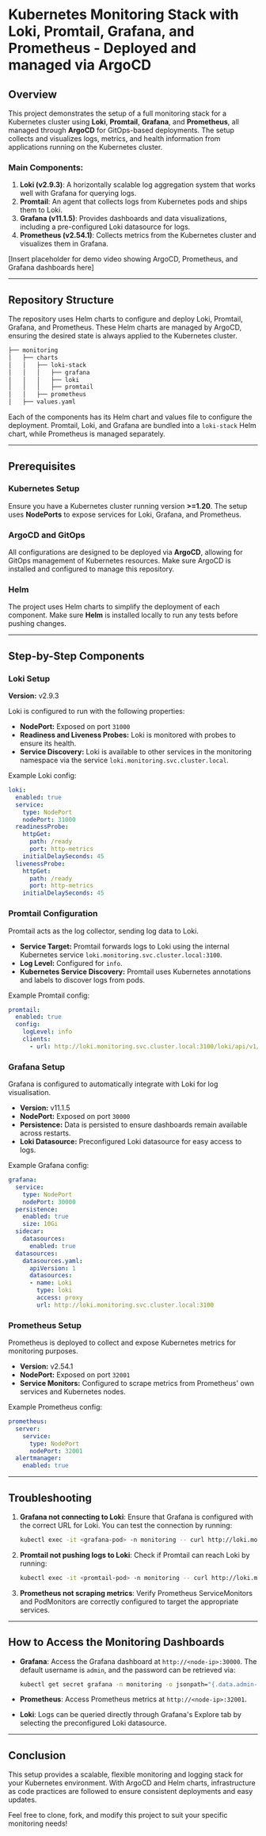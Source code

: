 # Kubernetes Monitoring Stack with Loki, Promtail, Grafana, and Prometheus - Deployed and managed via ArgoCD

## Overview

This project demonstrates the setup of a full monitoring stack for a Kubernetes cluster using **Loki**, **Promtail**, **Grafana**, and **Prometheus**, all managed through **ArgoCD** for GitOps-based deployments. The setup collects and visualizes logs, metrics, and health information from applications running on the Kubernetes cluster.

### Main Components:
1. **Loki (v2.9.3)**: A horizontally scalable log aggregation system that works well with Grafana for querying logs.
2. **Promtail**: An agent that collects logs from Kubernetes pods and ships them to Loki.
3. **Grafana (v11.1.5)**: Provides dashboards and data visualizations, including a pre-configured Loki datasource for logs.
4. **Prometheus (v2.54.1)**: Collects metrics from the Kubernetes cluster and visualizes them in Grafana.

[Insert placeholder for demo video showing ArgoCD, Prometheus, and Grafana dashboards here]

---

## Repository Structure

The repository uses Helm charts to configure and deploy Loki, Promtail, Grafana, and Prometheus. These Helm charts are managed by ArgoCD, ensuring the desired state is always applied to the Kubernetes cluster.

```bash
├── monitoring
│   ├── charts
│   │   ├── loki-stack
│   │   │   ├── grafana
│   │   │   ├── loki
│   │   │   ├── promtail
│   │   ├── prometheus
│   ├── values.yaml
```

Each of the components has its Helm chart and values file to configure the deployment. Promtail, Loki, and Grafana are bundled into a `loki-stack` Helm chart, while Prometheus is managed separately.

---

## Prerequisites

### Kubernetes Setup

Ensure you have a Kubernetes cluster running version **>=1.20**. The setup uses **NodePorts** to expose services for Loki, Grafana, and Prometheus. 

### ArgoCD and GitOps

All configurations are designed to be deployed via **ArgoCD**, allowing for GitOps management of Kubernetes resources. Make sure ArgoCD is installed and configured to manage this repository.

### Helm

The project uses Helm charts to simplify the deployment of each component. Make sure **Helm** is installed locally to run any tests before pushing changes.

---

## Step-by-Step Components

### Loki Setup

**Version:** v2.9.3

Loki is configured to run with the following properties:
- **NodePort:** Exposed on port `31000`
- **Readiness and Liveness Probes:** Loki is monitored with probes to ensure its health.
- **Service Discovery:** Loki is available to other services in the monitoring namespace via the service `loki.monitoring.svc.cluster.local`.

Example Loki config:
```yaml
loki:
  enabled: true
  service:
    type: NodePort
    nodePort: 31000
  readinessProbe:
    httpGet:
      path: /ready
      port: http-metrics
    initialDelaySeconds: 45
  livenessProbe:
    httpGet:
      path: /ready
      port: http-metrics
    initialDelaySeconds: 45
```

### Promtail Configuration

Promtail acts as the log collector, sending log data to Loki.

- **Service Target:** Promtail forwards logs to Loki using the internal Kubernetes service `loki.monitoring.svc.cluster.local:3100`.
- **Log Level:** Configured for `info`.
- **Kubernetes Service Discovery:** Promtail uses Kubernetes annotations and labels to discover logs from pods.

Example Promtail config:
```yaml
promtail:
  enabled: true
  config:
    logLevel: info
    clients:
      - url: http://loki.monitoring.svc.cluster.local:3100/loki/api/v1/push
```

### Grafana Setup

Grafana is configured to automatically integrate with Loki for log visualisation.

- **Version:** v11.1.5
- **NodePort:** Exposed on port `30000`
- **Persistence:** Data is persisted to ensure dashboards remain available across restarts.
- **Loki Datasource:** Preconfigured Loki datasource for easy access to logs.

Example Grafana config:
```yaml
grafana:
  service:
    type: NodePort
    nodePort: 30000
  persistence:
    enabled: true
    size: 10Gi
  sidecar:
    datasources:
      enabled: true
  datasources:
    datasources.yaml:
      apiVersion: 1
      datasources:
      - name: Loki
        type: loki
        access: proxy
        url: http://loki.monitoring.svc.cluster.local:3100
```

### Prometheus Setup

Prometheus is deployed to collect and expose Kubernetes metrics for monitoring purposes.

- **Version:** v2.54.1
- **NodePort:** Exposed on port `32001`
- **Service Monitors:** Configured to scrape metrics from Prometheus' own services and Kubernetes nodes.

Example Prometheus config:
```yaml
prometheus:
  server:
    service:
      type: NodePort
      nodePort: 32001
  alertmanager:
    enabled: true
```

---

## Troubleshooting

1. **Grafana not connecting to Loki**: Ensure that Grafana is configured with the correct URL for Loki. You can test the connection by running:

    ```bash
    kubectl exec -it <grafana-pod> -n monitoring -- curl http://loki.monitoring.svc.cluster.local:3100/ready
    ```

2. **Promtail not pushing logs to Loki**: Check if Promtail can reach Loki by running:

    ```bash
    kubectl exec -it <promtail-pod> -n monitoring -- curl http://loki.monitoring.svc.cluster.local:3100/ready
    ```

3. **Prometheus not scraping metrics**: Verify Prometheus ServiceMonitors and PodMonitors are correctly configured to target the appropriate services.

---

## How to Access the Monitoring Dashboards

- **Grafana**: Access the Grafana dashboard at `http://<node-ip>:30000`. The default username is `admin`, and the password can be retrieved via:

    ```bash
    kubectl get secret grafana -n monitoring -o jsonpath="{.data.admin-password}" | base64 --decode
    ```

- **Prometheus**: Access Prometheus metrics at `http://<node-ip>:32001`.

- **Loki**: Logs can be queried directly through Grafana's Explore tab by selecting the preconfigured Loki datasource.

---

## Conclusion

This setup provides a scalable, flexible monitoring and logging stack for your Kubernetes environment. With ArgoCD and Helm charts, infrastructure as code practices are followed to ensure consistent deployments and easy updates.

Feel free to clone, fork, and modify this project to suit your specific monitoring needs!

